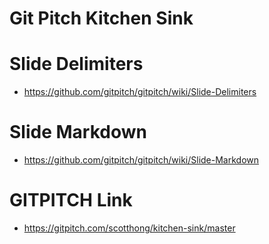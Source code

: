 Git Pitch Kitchen Sink
======================

# Slide Delimiters 
* https://github.com/gitpitch/gitpitch/wiki/Slide-Delimiters

# Slide Markdown
* https://github.com/gitpitch/gitpitch/wiki/Slide-Markdown

# GITPITCH Link
* https://gitpitch.com/scotthong/kitchen-sink/master